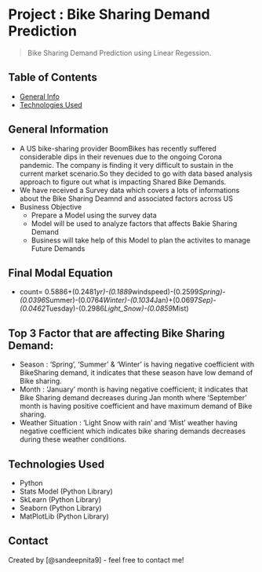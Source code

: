 # Project : Bike Sharing Demand Prediction
> Bike Sharing Demand Prediction using Linear Regession.


## Table of Contents
* [General Info](#general-information)
* [Technologies Used](#technologies-used)


<!-- You can include any other section that is pertinent to your problem -->

## General Information
- A US bike-sharing provider BoomBikes has recently suffered considerable dips in their revenues due to the ongoing Corona pandemic. The company is finding it very difficult to sustain in the current market scenario.So they decided to go with data based analysis approach to figure out what is impacting Shared Bike Demands.
- We have received a Survey data which covers a lots of informations about the Bike Sharing Deamnd and associated factors across US
- Business Objective
    - Prepare a Model using the survey data
    - Model will be used to analyze factors that affects Bakie Sharing Demand
    - Business will take help of this Model to plan the activites to manage Future Demands


<!-- You don't have to answer all the questions - just the ones relevant to your project. -->

## Final Modal Equation
- count= 0.5886+(0.2481*yr)-(0.1889*windspeed)-(0.2599*Spring)-(0.0396*Summer)-(0.0764*Winter)-(0.1034*Jan)+(0.0697*Sep)-(0.0462*Tuesday)-(0.2986*Light_Snow)-(0.0859*Mist)

## Top 3 Factor that are affecting Bike Sharing Demand:
- Season : ‘Spring’, ‘Summer’ & ‘Winter’ is having negative coefficient with BikeSharing demand, it indicates that these season have low demand of Bike sharing.
- Month : ‘January’ month is having negative coefficient; it indicates that Bike Sharing demand decreases during Jan month where ‘September’ month is having positive coefficient and have maximum demand of Bike sharing.
- Weather Situation : ‘Light Snow with rain’ and ‘Mist’ weather having negative coefficient which indicates bike sharing demands decreases during these weather conditions.

<!-- You don't have to answer all the questions - just the ones relevant to your project. -->


## Technologies Used
- Python
- Stats Model (Python Library)
- SkLearn (Python Library)
- Seaborn (Python Library)
- MatPlotLib (Python Library)

<!-- As the libraries versions keep on changing, it is recommended to mention the version of library used in this project -->

## Contact
Created by [@sandeepnita9] - feel free to contact me!


<!-- Optional -->
<!-- ## License -->
<!-- This project is open source and available under the [... License](). -->

<!-- You don't have to include all sections - just the one's relevant to your project -->
